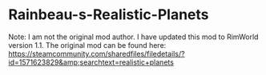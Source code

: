 # Rainbeau-s-Realistic-Planets
Note: I am not the original mod author. I have updated this mod to RimWorld version 1.1. The original mod can be found here: https://steamcommunity.com/sharedfiles/filedetails/?id=1571623829&amp;searchtext=realistic+planets
